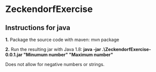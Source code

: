 # ZeckendorfExercise
 
## Instructions for java

**1.** Package the source code with maven: mvn package

**2.** Run the resulting jar with Java 1.8: **java -jar .\ZeckendorfExercise-0.0.1.jar "Minumum number" "Maximum number"**

Does not allow for negative numbers or strings.
